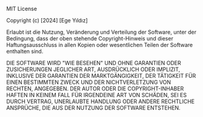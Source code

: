 MIT License

Copyright (c) [2024] [Ege Yıldız]

Erlaubt ist die Nutzung, Veränderung und Verteilung der Software, unter der Bedingung, dass der oben stehende Copyright-Hinweis und dieser Haftungsausschluss in allen Kopien oder wesentlichen Teilen der Software enthalten sind.

DIE SOFTWARE WIRD "WIE BESEHEN" UND OHNE GARANTIEN ODER ZUSICHERUNGEN JEGLICHER ART, AUSDRÜCKLICH ODER IMPLIZIT, INKLUSIVE DER GARANTIEN DER MARKTGÄNGIGKEIT, DER TÄTIGKEIT FÜR EINEN BESTIMMTEN ZWECK UND DER NICHTVERLETZUNG VON RECHTEN, ANGEGEBEN. DER AUTOR ODER DIE COPYRIGHT-INHABER HAFTEN IN KEINEM FALL FÜR IRGENDEINE ART VON SCHÄDEN, SEI ES DURCH VERTRAG, UNERLAUBTE HANDLUNG ODER ANDERE RECHTLICHE ANSPRÜCHE, DIE AUS DER NUTZUNG DER SOFTWARE ENTSTEHEN.